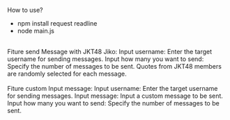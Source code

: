 How to use?
<br>
- npm install request readline
- node main.js

<br>
Fiture send Message with JKT48 Jiko:
Input username: Enter the target username for sending messages.
Input how many you want to send: Specify the number of messages to be sent.
Quotes from JKT48 members are randomly selected for each message.
<br>
<br>
Fiture custom Input message:
Input username: Enter the target username for sending messages.
Input message: Input a custom message to be sent.
Input how many you want to send: Specify the number of messages to be sent.
